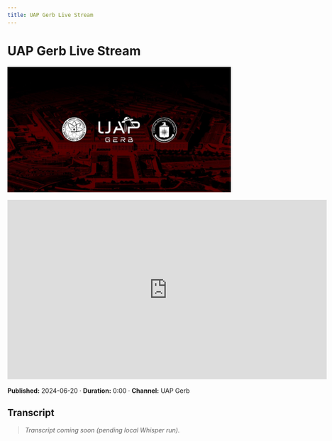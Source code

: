 ```yaml
---
title: UAP Gerb Live Stream
---
```


# UAP Gerb Live Stream

![thumbnail](../videos/2Goib1eosJQ-uap-gerb-live-stream/thumb.jpg)

<iframe width="720" height="405" src="https://www.youtube.com/embed/2Goib1eosJQ" frameborder="0" allowfullscreen></iframe>

**Published:** 2024-06-20  ·  **Duration:** 0:00  ·  **Channel:** UAP Gerb

## Transcript
> _Transcript coming soon (pending local Whisper run)._
